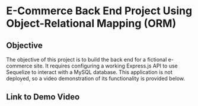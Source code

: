 # E-Commerce Back End Project Using Object-Relational Mapping (ORM)

## Objective

The objective of this project is to build the back end for a fictional e-commerce site. It requires configuring a working Express.js API to use Sequelize to interact with a MySQL database. This application is not deployed, so a video demonstration of its functionality is provided below.

## Link to Demo Video